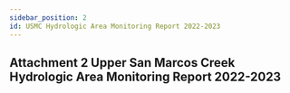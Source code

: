 ```yaml
---
sidebar_position: 2
id: USMC Hydrologic Area Monitoring Report 2022-2023
---
```


## Attachment 2 Upper San Marcos Creek Hydrologic Area Monitoring Report 2022-2023